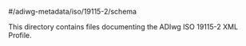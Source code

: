 #/adiwg-metadata/iso/19115-2/schema

This directory contains files documenting the ADIwg ISO 19115-2 XML Profile.